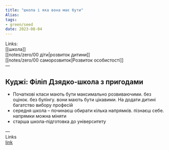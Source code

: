```yaml
---
title: "школа і яка вона має бути"
Alias: 
tags:
- green/seed
date: 2023-08-04
---
```

Links:  
[[школа]]  
[[notes/zero/00 діти|розвиток дитини]]  
[[notes/zero/00 саморозвиток|Розвиток особистості]]  
—
## Куджі: Філіп Дзядко-школа з пригодами
- Початкові класи мають бути максимально розвиваючими. без оцінок. без булінгу. вони мають бути цікавими. На додати дитині багатство вибору професій
- середня школа – починаєш обирати кілька напрямків. пізнаєш себе. напрямки можна міняти
- старша школа-підготовка до університету




—  
Links  
[link](https://www.youtube.com/watch?v=XEhXQ3X16YQ&t=4s)  